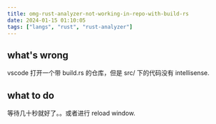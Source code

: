 ```yaml
---
title: omg-rust-analyzer-not-working-in-repo-with-build-rs
date: 2024-01-15 01:10:05
tags: ["langs", "rust", "rust-analyzer"]
---
```

## what's wrong

vscode 打开一个带 build.rs 的仓库，但是 src/ 下的代码没有 intellisense.

## what to do

等待几十秒就好了。。或者进行 reload window.

